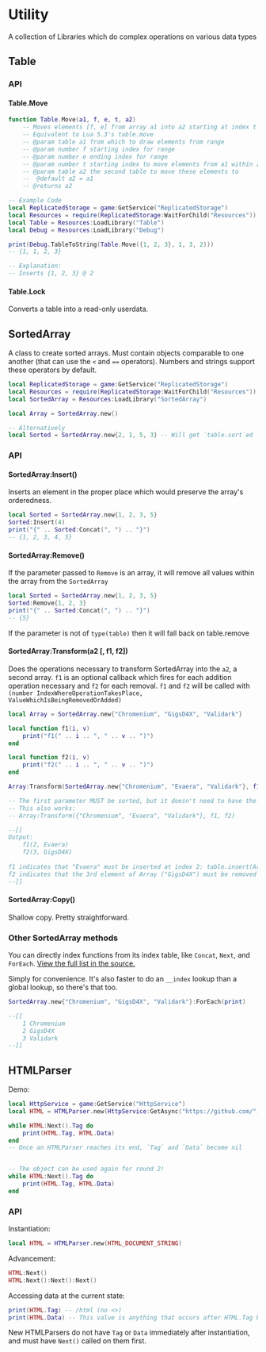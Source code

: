 # Utility
A collection of Libraries which do complex operations on various data types

## Table
### API
#### Table.Move
```lua
function Table.Move(a1, f, e, t, a2)
	-- Moves elements [f, e] from array a1 into a2 starting at index t
	-- Equivalent to Lua 5.3's table.move
	-- @param table a1 from which to draw elements from range
	-- @param number f starting index for range
	-- @param number e ending index for range
	-- @param number t starting index to move elements from a1 within [f, e]
	-- @param table a2 the second table to move these elements to
	--	@default a2 = a1
	-- @returns a2
```
```lua
-- Example Code
local ReplicatedStorage = game:GetService("ReplicatedStorage")
local Resources = require(ReplicatedStorage:WaitForChild("Resources"))
local Table = Resources:LoadLibrary("Table")
local Debug = Resources:LoadLibrary("Debug")

print(Debug.TableToString(Table.Move({1, 2, 3}, 1, 3, 2)))
-- {1, 1, 2, 3}

-- Explanation:
-- Inserts {1, 2, 3} @ 2
```
#### Table.Lock
Converts a table into a read-only userdata.

## SortedArray
A class to create sorted arrays. Must contain objects comparable to one another (that can use the `<` and `==` operators). Numbers and strings support these operators by default.
```lua
local ReplicatedStorage = game:GetService("ReplicatedStorage")
local Resources = require(ReplicatedStorage:WaitForChild("Resources"))
local SortedArray = Resources:LoadLibrary("SortedArray")

local Array = SortedArray.new()

-- Alternatively
local Sorted = SortedArray.new{2, 1, 5, 3} -- Will get `table.sort`ed
```

### API
#### SortedArray:Insert()
Inserts an element in the proper place which would preserve the array's orderedness.
```lua
local Sorted = SortedArray.new{1, 2, 3, 5}
Sorted:Insert(4)
print("{" .. Sorted:Concat(", ") .. "}")
-- {1, 2, 3, 4, 5}
```

#### SortedArray:Remove()
If the parameter passed to `Remove` is an array, it will remove all values within the array from the `SortedArray`
```lua
local Sorted = SortedArray.new{1, 2, 3, 5}
Sorted:Remove{1, 2, 3}
print("{" .. Sorted:Concat(", ") .. "}")
-- {5}
```

If the parameter is not of `type(table)` then it will fall back on table.remove

#### SortedArray:Transform(a2 [, f1, f2])
Does the operations necessary to transform SortedArray into the `a2`, a second array. `f1` is an optional callback which fires for each addition operation necessary and `f2` for each removal. `f1` and `f2` will be called with `(number IndexWhereOperationTakesPlace, ValueWhichIsBeingRemovedOrAdded)`
```lua
local Array = SortedArray.new{"Chromenium", "GigsD4X", "Validark"}

local function f1(i, v)
	print("f1(" .. i .. ", " .. v .. ")")
end

local function f2(i, v)
	print("f2(" .. i .. ", " .. v .. ")")
end

Array:Transform(SortedArray.new{"Chromenium", "Evaera", "Validark"}, f1, f2)

-- The first parameter MUST be sorted, but it doesn't need to have the `SortedArray` metatable
-- This also works:
-- Array:Transform({"Chromenium", "Evaera", "Validark"}, f1, f2)

--[[
Output:
	f1(2, Evaera)
	f2(3, GigsD4X)
	
f1 indicates that "Evaera" must be inserted at index 2: table.insert(Array, 2, "Evaera")
f2 indicates that the 3rd element of Array ("GigsD4X") must be removed (AFTER the previous operation shifted the array forward): table.remove(Array, 3)
--]]
```
#### SortedArray:Copy()
Shallow copy. Pretty straightforward.

### Other SortedArray methods
You can directly index functions from its index table, like `Concat`, `Next`, and `ForEach`. [View the full list in the source.](https://github.com/RoStrap/Utility/blob/master/SortedArray.lua#L9)

Simply for convenience. It's also faster to do an `__index` lookup than a global lookup, so there's that too. 

```lua
SortedArray.new{"Chromenium", "GigsD4X", "Validark"}:ForEach(print)

--[[
	1 Chromenium
	2 GigsD4X
	3 Validark
--]]
```
## HTMLParser
Demo:
```lua
local HttpService = game:GetService("HttpService")
local HTML = HTMLParser.new(HttpService:GetAsync("https://github.com/"))

while HTML:Next().Tag do
	print(HTML.Tag, HTML.Data)
end
-- Once an HTMLParser reaches its end, `Tag` and `Data` become nil


-- The object can be used again for round 2!
while HTML:Next().Tag do
	print(HTML.Tag, HTML.Data)
end
```
### API
Instantiation:
```lua
local HTML = HTMLParser.new(HTML_DOCUMENT_STRING)
```
Advancement:
```lua
HTML:Next()
HTML:Next():Next():Next()
```
Accessing data at the current state:
```lua
print(HTML.Tag) -- /html (no <>)
print(HTML.Data) -- This value is anything that occurs after HTML.Tag but before the next Tag
```

New HTMLParsers do not have `Tag` or `Data` immediately after instantiation, and must have `Next()` called on them first.
